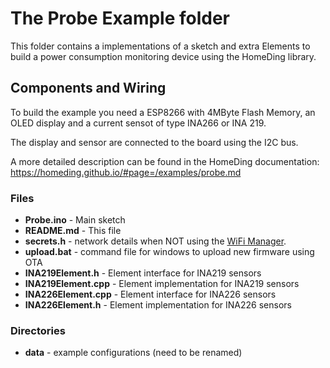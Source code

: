 # The Probe Example folder

This folder contains a implementations of a sketch and extra Elements to build a power consumption monitoring device
using the HomeDing library.

## Components and Wiring

To build the example you need a ESP8266 with 4MByte Flash Memory, an OLED display and a current sensot of type INA266 or INA 219.

The display and sensor are connected to the board using the I2C bus.

A more detailed description can be found in the HomeDing documentation:
<https://homeding.github.io/#page=/examples/probe.md>

### Files

-   **Probe.ino** - Main sketch
-   **README.md** - This file
-   **secrets.h** - network details when NOT using the [WiFi Manager](https://homeding.github.io/#page=/stepsnewdevice.md).
-   **upload.bat** - command file for windows to upload new firmware using OTA
-   **INA219Element.h** - Element interface for INA219 sensors 
-   **INA219Element.cpp** - Element implementation for INA219 sensors
-   **INA226Element.cpp** - Element interface for INA226 sensors
-   **INA226Element.h** - Element implementation for INA226 sensors

### Directories

-   **data** - example configurations (need to be renamed)

